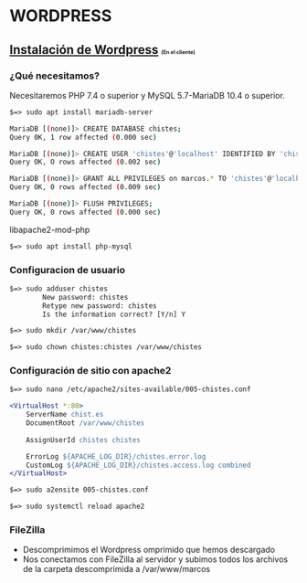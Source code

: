 # WORDPRESS

## [Instalación de Wordpress](https://es.wordpress.org/download/) <span style="font-size: xx-small;"> (En el cliente) </span>

### ¿Qué necesitamos?

Necesitaremos PHP 7.4 o superior y  MySQL 5.7-MariaDB 10.4 o superior.

```apache
$=> sudo apt install mariadb-server
```

```bash
MariaDB [(none)]> CREATE DATABASE chistes;
Query 0K, 1 row affected (0.000 sec)

MariaDB [(none)]> CREATE USER 'chistes'@'localhost' IDENTIFIED BY 'chistes';
Query OK, O rows affected (0.002 sec)

MariaDB [(none)]> GRANT ALL PRIVILEGES on marcos.* TO 'chistes'@'localhost';
Query OK, 0 rows affected (0.009 sec)

MariaDB [(none)]> FLUSH PRIVILEGES;
Query OK, 0 rows affected (0.000 sec)
```

libapache2-mod-php

```apache
$=> sudo apt install php-mysql
```

### Configuracion de usuario

```apache
$=> sudo adduser chistes
        New password: chistes
        Retype new password: chistes
        Is the information correct? [Y/n] Y
```

```apache
$=> sudo mkdir /var/www/chistes
```

```apache
$=> sudo chown chistes:chistes /var/www/chistes
```

### Configuración de sitio con apache2

```apache
$=> sudo nano /etc/apache2/sites-available/005-chistes.conf
```

```apache
<VirtualHost *:80>
    ServerName chist.es
    DocumentRoot /var/www/chistes
    
    AssignUserId chistes chistes

    ErrorLog ${APACHE_LOG_DIR}/chistes.error.log
    CustomLog ${APACHE_LOG_DIR}/chistes.access.log combined
</VirtualHost>
```

```apache
$=> sudo a2ensite 005-chistes.conf
```

```apache
$=> sudo systemctl reload apache2
```

### FileZilla

- Descomprimimos el Wordpress omprimido que hemos descargado
- Nos conectamos con FileZilla al servidor y subimos todos los archivos de la carpeta descomprimida a /var/www/marcos